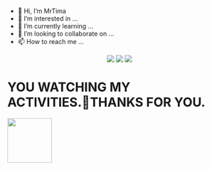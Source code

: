 - 👋 Hi, I’m MrTima
- 👀 I’m interested in ...
- 🌱 I’m currently learning ...
- 💞️ I’m looking to collaborate on ...
- 📫 How to reach me ...

<!---
MrTima01/MrTima01 is a ✨ special ✨ repository because its `README.md` (this file) appears on your GitHub profile.
You can click the Preview link to take a look at your changes.
--->

 
<p align="center"<a
<a href="" ><img align="center" src="https://github-readme-stats.vercel.app/api/pin/?username=https://github.com/MrTima01&repo=README.md&theme=chartreuse-dark"></a>
<a href="https://github.com/ChamodKeshan/Queen-Alexa" ><img align="center" src="https://github-readme-stats.vercel.app/api/pin/?username=ChamodKeshan&repo=Queen-Alexa&theme=chartreuse-dark"></a> <a href="https://github.com/chamodkeshan/booster-queena" ><a href="https://github.com/ChamodKeshan/booster-queena" >
<a href="https://github.com/ChamodKeshan/booster-queena" ><img align="center" src="https://github-readme-stats.vercel.app/api/pin/?username=ChamodKeshan&repo=booster-queena&theme=chartreuse-dark"></a>
   
   
   # YOU WATCHING MY ACTIVITIES.🔗THANKS FOR YOU.

<img src="https://c.tenor.com/-169fSymeTgAAAAi/anime-girl.gif" width="100">
